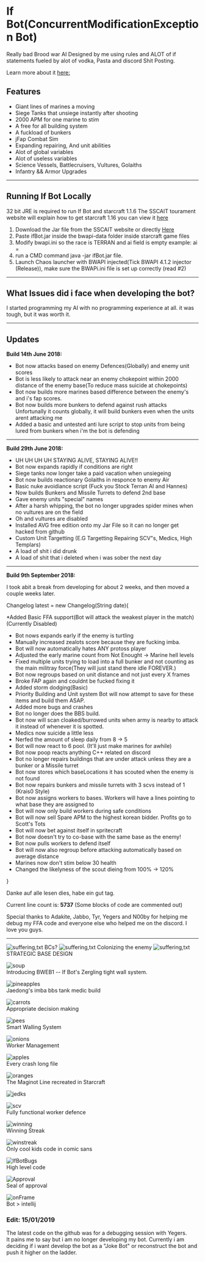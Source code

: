 
<h1>If Bot(ConcurrentModificationException Bot)</h1>

Really bad Brood war AI Designed by me using rules and ALOT of if statements fueled by alot of vodka, Pasta and discord Shit Posting.

Learn more about it [here:](https://en.wikipedia.org/wiki/Spaghetti_code#Ravioli_code) 

<h2><b>Features</b></h2>


* Giant lines of marines a moving
* Siege Tanks that unsiege instantly after shooting
* 2000 APM for one marine to stim
* A free for all building system 
* A fuckload of bunkers
* jFap Combat Sim
* Expanding repairing, And unit abilities
* Alot of global variables
* Alot of useless variables
* Science Vessels, Battlecruisers, Vultures, Golaiths
* Infantry && Armor Upgrades

<hr />

<h2>Running If Bot Locally</h2>

32 bit JRE is required to run If Bot and starcraft 1.1.6
The SSCAIT tourament website will explain how to get starcraft 1.16 you can view it [here](https://sscaitournament.com/index.php?action=tutorial)

1. Download the Jar file from the SSCAIT website or directly [Here](https://sscaitournament.com/bot_binary.php?bot=If+Bot)
2. Paste ifBot.jar inside the bwapi-data folder inside starcraft game files
3. Modify bwapi.ini so the race is TERRAN and ai field is empty example: ai  = 
4. run a CMD command java -jar ifBot.jar file. 
5. Launch Chaos launcher with BWAPI injected(Tick BWAPI 4.1.2 injector (Release)), make sure the BWAPi.ini file is set up correctly (read #2)


<hr />

<h2>What Issues did i face when developing the bot?</h2>
I started programming my AI with no programming experience at all. it was tough, but it was worth it.


<hr />

<h2>Updates</h2>

<b>Build 14th June 2018:</b>

* Bot now attacks based on enemy Defences(Globally) and enemy unit scores
* Bot is less likely to attack near an enemy chokepoint within 2000 distance of the enemy base(To reduce mass suicide at chokepoints)
* Bot now builds more marines based difference between the enemy's and i's fap scores.
* Bot now builds more bunkers to defend against rush attacks
Unfortunally it counts globally, it will build bunkers even when the units arent attacking me
* Added a basic and untested anti lure script to stop units from being lured from bunkers when i'm the bot is defending

<hr />

<b>Build 29th June 2018:</b>

* UH UH UH UH STAYING ALIVE, STAYING ALIVE!!
* Bot now expands rapidly if conditions are right
* Siege tanks now longer take a paid vacation when unsiegeing
* Bot now builds reactionary Golaiths in responce to enemy Air
* Basic nuke avoidiance script (Fuck you Stock Terran AI and Hannes)
* Now builds Bunkers and Missile Turrets to defend 2nd base
* Gave enemy units "special" names
* After a harsh whipping, the bot no longer upgrades spider mines when no vultures are on the field
* Oh and vultures are disabled
* Installed AVG free edition onto my Jar File so it can no longer get hacked from github
* Custom Unit Targetting (E.G Targetting Repairing SCV"s, Medics, High Templars)
* A load of shit i did drunk
* A load of shit that i deleted when i was sober the next day

<hr />

<b>Build 9th September 2018:</b>

I took abit a break from developing for about 2 weeks, and then moved a couple weeks later.

Changelog latest = new Changelog(String date){

*Added Basic FFA support(Bot will attack the weakest player in the match) (Currently Disabled)

* Bot nows expands early if the enemy is turtling
* Manually increased zealots score because they are fucking imba.
* Bot will now automatically hates ANY protoss player
* Adjusted the early marine count from Not Enought -> Marine hell levels
* Fixed multiple units trying to load into a full bunker and not counting as the main militray force(They will just stand there idle FOREVER.)
* Bot now regroups based on unit distance and not just every X frames	
* Broke FAP again and couldnt be fucked fixing it
* Added storm dodging(Basic)
* Priority Building and Unit system Bot will now attempt to save for these items and build them ASAP. 
* Added more bugs and crashes
* Bot no longer does the BBS build.
* Bot now will scan cloaked/burrowed units when army is nearby to attack it instead of whenever it is spotted.
* Medics now suicide a little less
* Nerfed the amount of sleep daily from 8 -> 5
* Bot will now react to 6 pool. (It'll just make marines for awhile)
* Bot now poop reacts anything C++ related on discord
* Bot no longer repairs buildings that are under attack unless they are a bunker or a Missile turret
* Bot now stores which baseLocations it has scouted when the enemy is not found
* Bot now repairs bunkers and missile turrets with 3 scvs instead of 1 (Krais0 Style)
* Bot now assigns workers to bases. Workers will have a lines pointing to what base they are assigned to
* Bot will now only build workers during safe conditions
* Bot will now sell Spare APM to the highest korean bidder. Profits go to Scott's Tots
* Bot will now bet against itself in spritecraft
* Bot now doesn't try to co-base with the same base as the enemy!
* Bot now pulls workers to defend itself
* Bot will now also regroup before attacking automatically based on average distance
* Marines now don't stim below 30 health
* Changed the likelyness of the scout dieing from 100% -> 120%

}

Danke auf alle lesen dies, habe ein gut tag. 	


Current line count is: <b><strong>5737</b></strong>
(Some blocks of code are commented out)


Special thanks to Adakite, Jabbo, Tyr, Yegers and N00by for helping me debug my FFA code and everyone else who helped me on the discord. I love you guys. 

<hr />

![suffering,txt](https://i.imgur.com/Xo422hY.gif)
BCs?
![suffering,txt](https://i.imgur.com/KkulnQg.gif)
Colonizing the enemy
![suffering,txt](https://i.imgur.com/LahNhaL.gif)
STRATEGIC BASE DESIGN

![soup](https://i.imgur.com/bCd8VUn.gif)
<br />
Introducing BWEB1 -- If Bot's Zergling tight wall system.

![pineapples](https://i.imgur.com/vtKL4SK.gif)
<br />
Jaedong's imba bbs tank medic build

![carrots](https://i.imgur.com/VKQCH4R.gif)
<br />
Appropriate decision making 

![pees](https://i.imgur.com/jLaH6yl.png)
<br />
Smart Walling System

![onions](https://i.imgur.com/sQbEDx3.gif)
<br />
Worker Management

![apples](https://i.imgur.com/hA3hQ84.gif)
<br />
Every crash long file

![oranges](https://i.imgur.com/NZm6Jag.png)
<br />
The Maginot Line recreated in Starcraft

![jedks](https://i.imgur.com/ntL9doU.png)
<br />

![scv](https://i.imgur.com/VybxDJ8.png)
<br />
Fully functional worker defence

![winning](https://i.imgur.com/Wgh16Q0.png)
<br />
Winning Streak

![winstreak](https://i.imgur.com/WCVdpVS.png)
<br />
Only cool kids code in comic sans

![IfBotBugs](https://i.imgur.com/9qbIkil.png)
<br />
High level code

![Approval](https://i.imgur.com/oWZWiN3.png)
<br />
 Seal of approval

![onFrame](https://i.imgur.com/jERolkL.png)
<br />
Bot > intellij

<h3>Edit: 15/01/2019</h3>

The latest code on the github was for a debugging session with Yegers.
<br />
It pains me to say but i am no longer developing my bot. Currently i am deciding if i want develop the bot as a "Joke Bot" or reconstruct the bot and push it higher on the ladder. 









